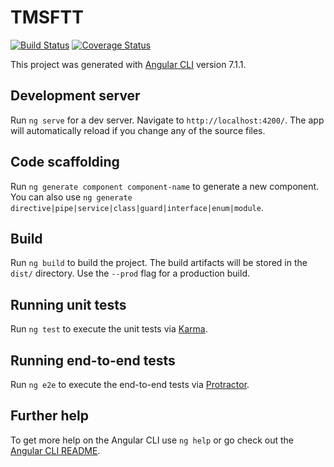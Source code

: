 # TMSFTT
[![Build Status](https://travis-ci.org/DLUT-SIE/TMSFTT-FE.svg?branch=dev)](https://travis-ci.org/DLUT-SIE/TMSFTT-FE)
[![Coverage Status](https://coveralls.io/repos/github/DLUT-SIE/TMSFTT-FE/badge.svg?branch=dev)](https://coveralls.io/github/DLUT-SIE/TMSFTT-FE?branch=dev)

This project was generated with [Angular CLI](https://github.com/angular/angular-cli) version 7.1.1.

## Development server

Run `ng serve` for a dev server. Navigate to `http://localhost:4200/`. The app will automatically reload if you change any of the source files.

## Code scaffolding

Run `ng generate component component-name` to generate a new component. You can also use `ng generate directive|pipe|service|class|guard|interface|enum|module`.

## Build

Run `ng build` to build the project. The build artifacts will be stored in the `dist/` directory. Use the `--prod` flag for a production build.

## Running unit tests

Run `ng test` to execute the unit tests via [Karma](https://karma-runner.github.io).

## Running end-to-end tests

Run `ng e2e` to execute the end-to-end tests via [Protractor](http://www.protractortest.org/).

## Further help

To get more help on the Angular CLI use `ng help` or go check out the [Angular CLI README](https://github.com/angular/angular-cli/blob/master/README.md).
